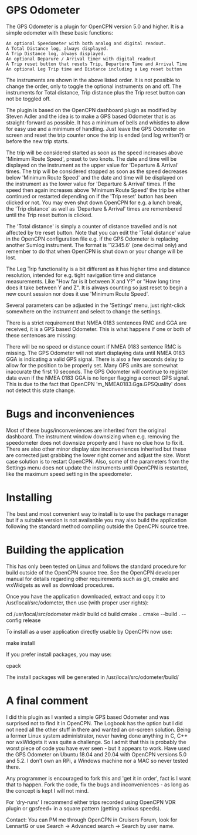# GPS Odometer

The GPS Odometer is a plugin for OpenCPN version 5.0 and higher. It is a simple odometer with these basic functions:

    An optional Speedometer with both analog and digital readout.
    A Total Distance log, always displayed.
    A Trip Distance log, always displayed.
    An optional Deparure / Arrival timer with digital readout
    A Trip reset button that resets Trip, Departure Time and Arrival Time
    An optional Leg Trip time and Distance including a Leg reset button

The instruments are shown in the above listed order. It is not possible to change the order, only to toggle the optional instruments on and off. The instruments for Total distance, Trip distance plus the Trip reset button can not be toggled off. 

The plugin is based on the OpenCPN dashboard plugin as modified by Steven Adler and the idea is to make a GPS based Odometer that is as straight-forward as possible. It has a minimum of bells and whistles to allow for easy use and a minimum of handling. Just leave the GPS Odometer on screen and reset the trip counter once the trip is ended (and log written?) or before the new trip starts.

The trip will be considered started as soon as the speed increases above 'Minimum Route Speed', preset to two knots. The date and time will be displayed on the instrument as the upper value for 'Departure & Arrival' times.
The trip will be considered stopped as soon as the speed decreases below 'Minimum Route Speed' and the date and time will be displayed on the instrument as the lower value for 'Departure & Arrival' times.
If the speed then again increases above 'Minimum Route Speed' the trip be either continued or restarted depending on if the 'Trip reset' button has been clicked or not. You may even shut down OpenCPN for e.g. a lunch break, the 'Trip distance' as well as 'Departure & Arrival' times are remembered until the Trip reset button is clicked.

The 'Total distance' is simply a counter of distance travelled and is not affected by tre reset button. Note that you can edit the 'Total distance' value in the OpenCPN configuration file e.g. if the GPS Odometer is replacing another Sumlog instrument. The format is '12345.6' (one decimal only) and remember to do that when OpenCPN is shut down or your change will be lost.

The Leg Trip functionality is a bit different as it has higher time and distance resolution, intended for e.g. tight navigation time and distance measurements. Like "How far is it between X and Y?" or "How long time does it take between Y and Z". It is always counting so just reset to begin a new count session nor does it use 'Minimum Route Speed'.

Several parameters can be adjusted in the 'Settings' menu, just right-click somewhere on the instrument and select to change the settings.

There is a strict requirement that NMEA 0183 sentences RMC and GGA are received, it is a GPS based Odometer. This is what happens if one or both of these sentences are missing:

There will be no speed or distance count if NMEA 0183 sentence RMC is missing.
The GPS Odometer will not start displaying data until NMEA 0183 GGA is indicating a valid GPS signal. There is also a few seconds delay to allow for the position to be properly set. Many GPS units are somewhat inaccurate the first 10 seconds.
The GPS Odometer will continue to register data even if the NMEA 0183 GGA is no longer flagging a correct GPS signal. This is due to the fact that OpenCPN 'm_NMEA0183.Gga.GPSQuality' does not detect this state change.

     
# Bugs and inconveniences
Most of these bugs/inconveniences are inherited from the original dashboard. The instrument window downsizing when e.g. removing the speedometer does not downsize properly and I have no clue how to fix it. There are also other minor display size inconveniences inherited but these are corrected just grabbing the lower right corner and adjust the size. Worst case solution is to restart OpenCPN.
Also, some of the parameters from the Settings menu does not update the instruments until OpenCPN is restarted, like the maximum speed setting in the speedometer.

# Installing
The best and most convenient way to install is to use the package manager but if a suitable version is not availanble you may also build the application following the standard method compiling outside the OpenCPN source tree.

# Building the application
This has only been tested on Linux and follows the standard procedure for build outside of the OpenCPN source tree. See the OpenCPN developer manual for details regarding other requirements such as git, cmake and wxWidgets as well as download procedures.

Once you have the application downloaded, extract and copy it to /usr/local/src/odometer, then use (with proper user rights):

cd /usr/local/src/odometer
mkdir build 
cd build
cmake ..
cmake --build . --config release

To install as a user application directly usable by OpenCPN now use:

make install

If you prefer install packages, you may use:

cpack

The install packages will be generated in 
/usr/local/src/odometer/build/
 

# A final comment

I did this plugin as I wanted a simple GPS based Odometer and was surprised not to find it in OpenCPN. The Logbook has the option but I did not need all the other stuff in there and wanted an on-screen solution. 
Being a former Linux system administrator, never having done anything in C, C++ nor wxWidgets it was quite a challenge. So I admit that this is probably the worst piece of code you have ever seen - but it appears to work. Have used the GPS Odometer on Ubuntu 18.04 and 20.04 with OpenCPN versions 5.0 and 5.2. I don't own an RPi, a Windows machine nor a MAC so never tested there.


Any programmer is encouraged to fork this and 'get it in order', fact is I want that to happen. Fork the code, fix the bugs and inconveniences - as long as the concept is kept I will not mind.

For 'dry-runs' I recommend either trips recorded using OpenCPN VDR plugin or gpsfeed+ in a square pattern (getting various speeds).

Contact: You can PM me through OpenCPN in Cruisers Forum, look for LennartG or use Search -> Advanced search -> Search by user name.

